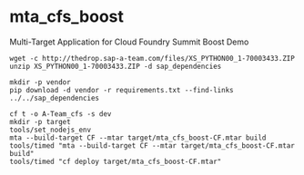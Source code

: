 # mta_cfs_boost
Multi-Target Application for Cloud Foundry Summit Boost Demo

```
wget -c http://thedrop.sap-a-team.com/files/XS_PYTHON00_1-70003433.ZIP
unzip XS_PYTHON00_1-70003433.ZIP -d sap_dependencies

mkdir -p vendor
pip download -d vendor -r requirements.txt --find-links ../../sap_dependencies
```

```
cf t -o A-Team_cfs -s dev
mkdir -p target
tools/set_nodejs_env
mta --build-target CF --mtar target/mta_cfs_boost-CF.mtar build
tools/timed "mta --build-target CF --mtar target/mta_cfs_boost-CF.mtar build"
tools/timed "cf deploy target/mta_cfs_boost-CF.mtar"
```

